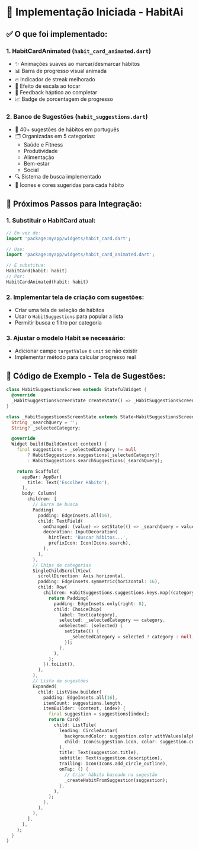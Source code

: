# 🚀 Implementação Iniciada - HabitAi

## ✅ O que foi implementado:

### 1. **HabitCardAnimated** (`habit_card_animated.dart`)
- ✨ Animações suaves ao marcar/desmarcar hábitos
- 📊 Barra de progresso visual animada
- 🔥 Indicador de streak melhorado
- 💫 Efeito de escala ao tocar
- 🎯 Feedback háptico ao completar
- 📈 Badge de porcentagem de progresso

### 2. **Banco de Sugestões** (`habit_suggestions.dart`)
- 📱 40+ sugestões de hábitos em português
- 🗂️ Organizadas em 5 categorias:
  - Saúde e Fitness
  - Produtividade  
  - Alimentação
  - Bem-estar
  - Social
- 🔍 Sistema de busca implementado
- 🎨 Ícones e cores sugeridas para cada hábito

## 🔄 Próximos Passos para Integração:

### 1. Substituir o HabitCard atual:
```dart
// Em vez de:
import 'package:myapp/widgets/habit_card.dart';

// Use:
import 'package:myapp/widgets/habit_card_animated.dart';

// E substitua:
HabitCard(habit: habit) 
// Por:
HabitCardAnimated(habit: habit)
```

### 2. Implementar tela de criação com sugestões:
- Criar uma tela de seleção de hábitos
- Usar o `HabitSuggestions` para popular a lista
- Permitir busca e filtro por categoria

### 3. Ajustar o modelo Habit se necessário:
- Adicionar campo `targetValue` e `unit` se não existir
- Implementar método para calcular progresso real

## 📝 Código de Exemplo - Tela de Sugestões:

```dart
class HabitSuggestionsScreen extends StatefulWidget {
  @override
  _HabitSuggestionsScreenState createState() => _HabitSuggestionsScreenState();
}

class _HabitSuggestionsScreenState extends State<HabitSuggestionsScreen> {
  String _searchQuery = '';
  String? _selectedCategory;

  @override
  Widget build(BuildContext context) {
    final suggestions = _selectedCategory != null
        ? HabitSuggestions.suggestions[_selectedCategory]!
        : HabitSuggestions.searchSuggestions(_searchQuery);

    return Scaffold(
      appBar: AppBar(
        title: Text('Escolher Hábito'),
      ),
      body: Column(
        children: [
          // Barra de busca
          Padding(
            padding: EdgeInsets.all(16),
            child: TextField(
              onChanged: (value) => setState(() => _searchQuery = value),
              decoration: InputDecoration(
                hintText: 'Buscar hábitos...',
                prefixIcon: Icon(Icons.search),
              ),
            ),
          ),
          // Chips de categorias
          SingleChildScrollView(
            scrollDirection: Axis.horizontal,
            padding: EdgeInsets.symmetric(horizontal: 16),
            child: Row(
              children: HabitSuggestions.suggestions.keys.map((category) {
                return Padding(
                  padding: EdgeInsets.only(right: 8),
                  child: ChoiceChip(
                    label: Text(category),
                    selected: _selectedCategory == category,
                    onSelected: (selected) {
                      setState(() {
                        _selectedCategory = selected ? category : null;
                      });
                    },
                  ),
                );
              }).toList(),
            ),
          ),
          // Lista de sugestões
          Expanded(
            child: ListView.builder(
              padding: EdgeInsets.all(16),
              itemCount: suggestions.length,
              itemBuilder: (context, index) {
                final suggestion = suggestions[index];
                return Card(
                  child: ListTile(
                    leading: CircleAvatar(
                      backgroundColor: suggestion.color.withValues(alpha: 0.2),
                      child: Icon(suggestion.icon, color: suggestion.color),
                    ),
                    title: Text(suggestion.title),
                    subtitle: Text(suggestion.description),
                    trailing: Icon(Icons.add_circle_outline),
                    onTap: () {
                      // Criar hábito baseado na sugestão
                      _createHabitFromSuggestion(suggestion);
                    },
                  ),
                );
              },
            ),
          ),
        ],
      ),
    );
  }
}
```
